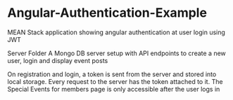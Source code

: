 # Angular-Authentication-Example
MEAN Stack application showing angular authentication at user login using JWT


Server Folder
A Mongo DB server setup with API endpoints to create a new user, login and display event posts

On registration and login, a token is sent from the server and stored into local storage. Every request to the server has the token attached to it.
The Special Events for members page is only accessible after the user logs in
